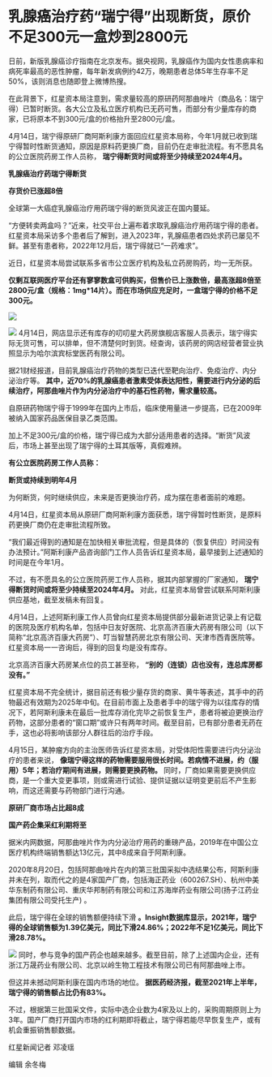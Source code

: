 # 乳腺癌治疗药“瑞宁得”出现断货，原价不足300元一盒炒到2800元

日前，新版乳腺癌诊疗指南在北京发布。据央视网，乳腺癌作为国内女性患病率和病死率最高的恶性肿瘤，每年新发病例约42万，晚期患者总体5年生存率不足50%，该则消息也随即登上微博热搜。

在此背景下，红星资本局注意到，需求量较高的原研药阿那曲唑片（商品名：瑞宁得）已暂时断货。各大公立及私立医疗机构已无药可售，而部分有少量库存的商家，已将原本不到300元/盒的价格抬升至2800元/盒。

4月14日，瑞宁得原研厂商阿斯利康方面回应红星资本局称，今年1月就已收到瑞宁得暂时性断货通知，原因是原料药更换厂商，目前仍在走审批流程。有不愿具名的公立医院药房工作人员称，
**瑞宁得断货时间或将至少持续至2024年4月。**

**乳腺癌治疗药瑞宁得断货**

**存货价已涨超8倍**

全球第一大癌症乳腺癌治疗用药瑞宁得的断货风波正在国内蔓延。

“方便转卖两盒吗？”近来，社交平台上遍布着求取乳腺癌治疗用药瑞宁得的患者。红星资本局采访多个患者后了解到，进入2023年，乳腺癌患者四处求药已屡见不鲜。甚至有患者称，2022年12月后，瑞宁得就已“一药难求”。

近日，红星资本局尝试联系多省市公立医疗机构及私立药房购药，均一无所获。

**仅剩互联网医疗平台还有寥寥数盒可供购买，但售价已上涨数倍，最高涨超8倍至2800元/盒（规格：1mg*14片）。而在市场供应充足时，一盒瑞宁得的价格不足300元。**

![](https://inews.gtimg.com/om_bt/ODOz-zFLYLNZfVMBSnltGsBz7u7lQFIIPeeeRGjQm7qDgAA/1000)

![](https://inews.gtimg.com/om_bt/OMB2bKcWPXJb0xsKQLTWUZWWk2jbNRnqsNQu5V1OYLNPEAA/1000)
4月14日，网店显示还有库存的叨叨星大药房旗舰店客服人员表示，瑞宁得实际无货可售，可以排单，但不清楚何时到货。经查询，该药房的网店经营者营业执照显示为哈尔滨宾标堂医药有限公司。

据21财经报道，目前乳腺癌治疗药物的类型已迭代至靶向治疗、免疫治疗、内分泌治疗等。
**其中，近70%的乳腺癌患者激素受体表达阳性，需要进行内分泌的后续治疗，阿那曲唑片作为内分泌治疗中的基石性药物，需求量较高。**

自原研药物瑞宁得于1999年在国内上市后，临床使用量进一步提高，已在2009年被纳入国家药品医保目录乙类范围。

加上不足300元/盒的价格，瑞宁得已成为大部分适用患者的选择。“断货”风波后，市场上甚至出现了瑞宁得的土耳其版等，真假难辨。

**有公立医院药房工作人员称：**

**断货或持续到明年4月**

为何断货，何时继续供应，未来是否更换治疗药，成为摆在患者面前的难题。

4月14日，红星资本局从原研厂商阿斯利康方面获悉，瑞宁得暂时性断货，是原料药更换厂商仍在走审批流程所致。

“我们最近得到的通知是在加快相关审批流程，但是具体的（恢复供应）时间没有办法预计。”阿斯利康产品咨询部门工作人员告诉红星资本局，最早接到上述通知的时间是在今年1月。

不过，有不愿具名的公立医院药房工作人员称，据其内部掌握的厂家通知， **瑞宁得断货时间或将至少持续至2024年4月。**
对此，红星资本局曾尝试联系阿斯利康供应基地，截至发稿未有回复。

4月14日，上述阿斯利康工作人员曾向红星资本局提供部分最新进货记录上有记载的医院及医疗机构名单，包括中日友好医院、北京高济百康大药房有限公司（以下简称“北京高济百康大药房”）、叮当智慧药房北京有限公司、天津市西青医院等。红星资本局一一咨询后，得到的回复均是没有库存。

北京高济百康大药房某点位的员工甚至称， **“别的（连锁）店也没有，连总库房都没有。”**

红星资本局不完全统计，据目前还有极少量存货的商家、黄牛等表述，其手中的药物最迟有效期为2025年中旬。在目前市面上及患者手中的瑞宁得为以往库存的情况下，若阿斯利康未在最后一批库存消化完毕之前恢复生产，患者将被迫更换治疗药物，这部分患者的“窗口期”或许只有两年时间。截至目前，已有部分患者无药在手，这也必将影响该部分人群往后的治疗手段。

4月15日，某肿瘤方向的主治医师告诉红星资本局，对受体阳性需要进行内分泌治疗的患者来说，
**像瑞宁得这样的药物需要服用很长时间。若病情不进展，约（服用）5年；若治疗期间有进展，则需要更换药物。**
同时，厂商如果需要更换供应商，是一个重大变更事项，则或需进行试验、提供证据以证明变更前后不产生影响，而这还需要与药物部门进行沟通。

**原研厂商市场占比超8成**

**国产药企集采红利期将至**

据米内网数据，阿那曲唑片作为内分泌治疗用药的重磅产品，2019年在中国公立医疗机构终端销售额达13亿元，其中8成来自于阿斯利康。

2020年8月20日，包括阿那曲唑片在内的第三批国采拟中选结果公布，阿斯利康并未在列，取而代之的是4家国产厂商，包括海正药业（600267.SH）、杭州中美华东制药有限公司、重庆华邦制药有限公司和江苏海岸药业有限公司(扬子江药业集团有限公司受托生产)
。

此后，瑞宁得在全球的销售额便持续下滑
**。Insight数据库显示，2021年，瑞宁得的全球销售额为1.39亿美元，同比下滑24.86%；2022年不足1亿美元，同比下滑28.78%。**

![](https://inews.gtimg.com/om_bt/Ovlrqng9tICFkBFr7_iYE3tV0Un-hUzUEj6wLpXJRguPAAA/1000)
同时，参与竞争的国产药企也越来越多。截至目前，除了上述国内企业，还有浙江万晟药业有限公司、北京以岭生物工程技术有限公司已有阿那曲唑上市。

但这并未撼动阿斯利康在国内市场的地位。 **据医药经济报，截至2021年上半年，瑞宁得的销售额占比仍有83%。**

不过，根据第三批国采文件，实际中选企业数为4家及以上的，采购周期原则上为3年。国产厂商打开国内市场的红利期即将截止，瑞宁得若能尽早恢复生产，或有机会重振销售额数据。

红星新闻记者 邓凌瑶

编辑 余冬梅

